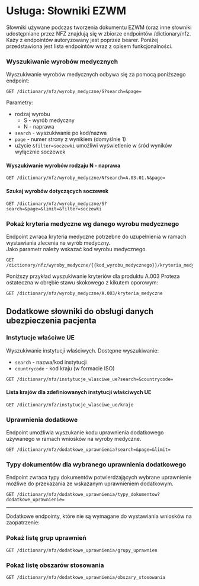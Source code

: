 # Usługa: Słowniki EZWM
Słowniki używane podczas tworzenia dokumentu EZWM (oraz inne słowniki udostępniane przez NFZ znajdują się w zbiorze endpointów /dictionary/nfz.
Każy z endpointów autoryzowany jest poprzez bearer.
Poniżej przedstawiona jest lista endpointów wraz z opisem funkcjonalności.

### Wyszukiwanie wyrobów medycznych
Wyszukiwanie wyrobów medycznych odbywa się za pomocą poniższego endpoint: 

```http request
GET /dictionary/nfz/wyroby_medyczne/S?search=&page=
```

Parametry:
- rodzaj wyrobu
    - S - wyrób medyczny
    - N - naprawa
- ```search``` - wyszukiwanie po kod/nazwa
- ```page``` - numer strony z wynikiem (domyślnie 1)
- użycie ```&filter=soczewki``` umożliwi wyświetlenie w śród wyników wyłącznie soczewek


#### Wyszukiwanie wyrobów rodzaju N - naprawa

```http request
GET /dictionary/nfz/wyroby_medyczne/N?search=A.03.01.N&page=
```

#### Szukaj wyrobów dotyczących soczewek

```http request
GET /dictionary/nfz/wyroby_medyczne/S?search=&page=&limit=&filter=soczewki
```

### Pokaż kryteria medyczne wg danego wyrobu medycznego
Endpoint zwraca kryteria medyczne potrzebne do uzupełnienia w ramach wystawiania zlecenia na wyrób medyczny.  
Jako parametr należy wskazać kod wyrobu medycznego.

```http request
GET /dictionary/nfz/wyroby_medyczne/{{kod_wyrobu_medycznego}}/kryteria_medyczne
```

Poniższy przykład wyszukiwanie kryteriów dla produktu A.003 Proteza ostateczna w obrębie stawu skokowego z kikutem oporowym:

```http request
GET /dictionary/nfz/wyroby_medyczne/A.003/kryteria_medyczne
```

## Dodatkowe słowniki do obsługi danych ubezpieczenia pacjenta
### Instytucje właściwe UE

Wyszukiwanie instytucji właściwych.
Dostępne wyszukiwanie:
- ```search``` - nazwa/kod instytucji
- ```countrycode``` - kod kraju (w formacie ISO)

```http request
GET /dictionary/nfz/instytucje_wlasciwe_ue?search=&countrycode=
```

#### Lista krajów dla zdefiniowanych instytucji właściwych UE

```http request
GET /dictionary/nfz/instytucje_wlasciwe_ue/kraje
```

### Uprawnienia dodatkowe
Endpoint umożliwia wyszukanie kodu uprawnienia dodatkowego używanego w ramach wniosków na wyroby medyczne.

```http request
GET /dictionary/nfz/dodatkowe_uprawnienia?search=&page=&limit=
```

### Typy dokumentów dla wybranego uprawnienia dodatkowego
Endpoint zwraca typy dokumentów potwierdzających wybrane uprawnienie możliwe do przekazania ze wskazanym uprawnieniem dodatkowym. 

```http request
GET /dictionary/nfz/dodatkowe_uprawnienia/typy_dokumentow?dodatkowe_uprawnienie=
```
---
Dodatkowe endpointy, które nie są wymagane do wystawiania wniosków na zaopatrzenie:

### Pokaż listę grup uprawnień

```http request
GET /dictionary/nfz/dodatkowe_uprawnienia/grupy_uprawnien
```

### Pokaż listę obszarów stosowania

```http request
GET /dictionary/nfz/dodatkowe_uprawnienia/obszary_stosowania
```

